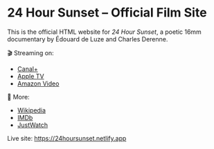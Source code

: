 
# 24 Hour Sunset – Official Film Site

This is the official HTML website for *24 Hour Sunset*, a poetic 16mm documentary by Édouard de Luze and Charles Derenne.

🎬 Streaming on:
- [Canal+](https://www.canalplus.com/decouverte/24-hour-sunset/h/23716941_50001/streaming/)
- [Apple TV](https://tv.apple.com/movie/24-hour-sunset/umc.cmc.3kymddoang3w4z00ejfjqv4q4)
- [Amazon Video](https://www.amazon.com/24-Hours-Sunset-%C3%89douard-Luze/dp/B0CW92RC4D)

🔗 More:
- [Wikipedia](https://en.wikipedia.org/wiki/24_Hour_Sunset)
- [IMDb](https://www.imdb.com/title/tt26225616/)
- [JustWatch](https://www.justwatch.com/film/24-hour-sunset)

Live site: https://24hoursunset.netlify.app
